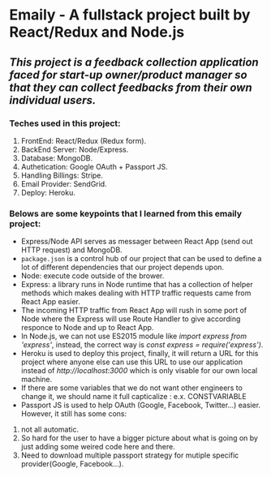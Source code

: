 # Emaily - A fullstack project built by React/Redux and Node.js
## *This project is a feedback collection application faced for start-up owner/product manager so that they can collect feedbacks from their own individual users.*

### Teches used in this project:
1. FrontEnd: React/Redux (Redux form).
2. BackEnd Server: Node/Express.
3. Database: MongoDB.
4. Authetication: Google OAuth + Passport JS.
5. Handling Billings: Stripe.
6. Email Provider: SendGrid.
7. Deploy: Heroku.

### Belows are some keypoints that I learned from this emaily project:
* Express/Node API serves as messager between React App (send out HTTP request) and MongoDB.
* `package.json` is a control hub of our project that can be used to define a lot of different dependencies that our project depends upon.
* Node: execute code outside of the brower.
* Express: a library runs in Node runtime that has a collection of helper methods which makes dealing with HTTP traffic requests came from React App easier.
* The incoming HTTP traffic from React App will rush in some port of Node where the Express will use Route Handler to give according responce to Node and up to React App.
* In Node.js, we can not use ES2015 module like *import express from 'express'*, instead, the correct way is *const express = require('express')*.
* Heroku is used to deploy this project, finally, it will return a URL for this project where anyone else can use this URL to use our application instead of *http://localhost:3000* which is only visable for our own local machine.
* If there are some variables that we do not want other engineers to change it, we should name it full capticalize : e.x. CONSTVARIABLE
* Passport JS is used to help OAuth (Google, Facebook, Twitter...) easier. However, it still has some cons:
1. not all automatic.
2. So hard for the user to have a bigger picture about what is going on by just adding some weired code here and there.
3. Need to download multiple passport strategy for mutiple specific provider(Google, Facebook...).
